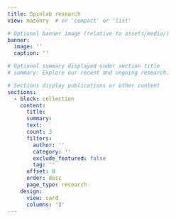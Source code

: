 ```yaml
---
title: Spinlab research
view: masonry  # or 'compact' or 'list'

# Optional banner image (relative to assets/media/)
banner:
  image: ''
  caption: ''

# Optional summary displayed under section title
# summary: Explore our recent and ongoing research.

# Sections display publications or other content
sections:
  - block: collection
    content:
      title: 
      summary: 
      text: 
      count: 3
      filters:
        author: ''
        category: ''
        exclude_featured: false
        tag: ''
      offset: 0
      order: desc
      page_type: research
    design:
      view: card
      columns: '3'
---
```

